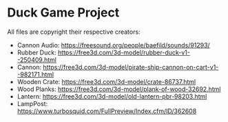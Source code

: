 # Duck Game Project

All files are copyright their respective creators:
+ Cannon Audio: https://freesound.org/people/baefild/sounds/91293/
+ Rubber Duck: https://free3d.com/3d-model/rubber-duck-v1--250409.html
+ Cannon: https://free3d.com/3d-model/pirate-ship-cannon-on-cart-v1--982171.html
+ Wooden Crate: https://free3d.com/3d-model/crate-86737.html
+ Wood Planks: https://free3d.com/3d-model/plank-of-wood-32692.html
+ Lantern: https://free3d.com/3d-model/old-lantern-pbr-98203.html
+ LampPost: https://www.turbosquid.com/FullPreview/Index.cfm/ID/362608